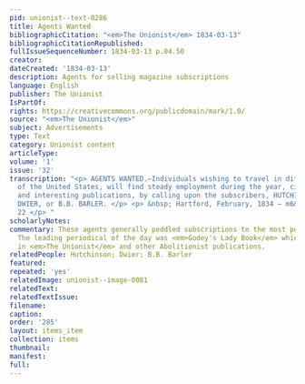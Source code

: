 ```yaml
---
pid: unionist--text-0286
title: Agents Wanted
bibliographicCitation: "<em>The Unionist</em> 1834-03-13"
bibliographicCitationRepublished: 
fullIssueSequenceNumber: 1834-03-13 p.04.50
creator: 
dateCreated: '1834-03-13'
description: Agents for selling magazine subscriptions
language: English
publisher: The Unionist
IsPartOf: 
rights: https://creativecommons.org/publicdomain/mark/1.0/
source: "<em>The Unionist</em>"
subject: Advertisements
type: Text
category: Unionist content
articleType: 
volume: '1'
issue: '32'
transcription: "<p> AGENTS WANTED.—Individuals wishing to travel in different sections
  of the United States, will find steady employment during the year, circulating valuable
  and interesting publications, by calling upon the subscribers, HUTCHINSON &amp;
  DWIER, or B.B. BARLER. </p> <p> &nbsp; Hartford, February, 1834 – m6&nbsp;&nbsp;&nbsp;&nbsp;&nbsp;&nbsp;&nbsp;&nbsp;&nbsp;&nbsp;&nbsp;&nbsp;&nbsp;&nbsp;&nbsp;&nbsp;&nbsp;&nbsp;&nbsp;&nbsp;&nbsp;&nbsp;&nbsp;&nbsp;&nbsp;&nbsp;&nbsp;&nbsp;&nbsp;&nbsp;&nbsp;&nbsp;&nbsp;&nbsp;&nbsp;&nbsp;&nbsp;&nbsp;&nbsp;&nbsp;&nbsp;&nbsp;&nbsp;&nbsp;&nbsp;&nbsp;&nbsp;&nbsp;&nbsp;&nbsp;&nbsp;&nbsp;&nbsp;&nbsp;&nbsp;&nbsp;
  22 </p> "
scholarlyNotes: 
commentary: These agents generally peddled subscriptions to the most popular magazines.
  The leading periodical of the day was <em>Godey's Lady Book</em> which itself advertised
  in <em>The Unionist</em> and other Abolitionist publications.
relatedPeople: Hutchinson; Dwier; B.B. Barler
featured: 
repeated: 'yes'
relatedImage: unionist--image-0081
relatedText: 
relatedTextIssue: 
filename: 
caption: 
order: '285'
layout: items_item
collection: items
thumbnail: 
manifest: 
full: 
---
```

